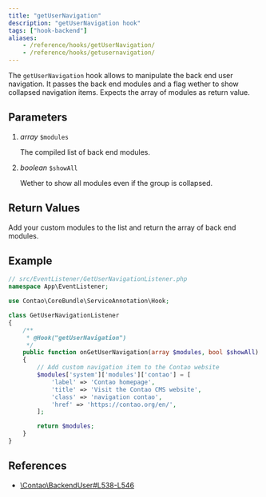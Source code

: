 ```yaml
---
title: "getUserNavigation"
description: "getUserNavigation hook"
tags: ["hook-backend"]
aliases:
    - /reference/hooks/getUserNavigation/
    - /reference/hooks/getusernavigation/
---
```



The `getUserNavigation` hook allows to manipulate the back end user navigation.
It passes the back end modules and a flag wether to show collapsed navigation
items. Expects the array of modules as return value.


## Parameters

1. *array* `$modules`

    The compiled list of back end modules.

2. *boolean* `$showAll`

    Wether to show all modules even if the group is collapsed.


## Return Values

Add your custom modules to the list and return the array of back end modules.


## Example

```php
// src/EventListener/GetUserNavigationListener.php
namespace App\EventListener;

use Contao\CoreBundle\ServiceAnnotation\Hook;

class GetUserNavigationListener
{
    /**
     * @Hook("getUserNavigation")
     */
    public function onGetUserNavigation(array $modules, bool $showAll): array
    {
        // Add custom navigation item to the Contao website
        $modules['system']['modules']['contao'] = [
            'label' => 'Contao homepage',
            'title' => 'Visit the Contao CMS website',
            'class' => 'navigation contao',
            'href' => 'https://contao.org/en/',
        ];

        return $modules;
    }
}
```


## References

* [\Contao\BackendUser#L538-L546](https://github.com/contao/contao/blob/4.7.6/core-bundle/src/Resources/contao/classes/BackendUser.php#L538-L546)
